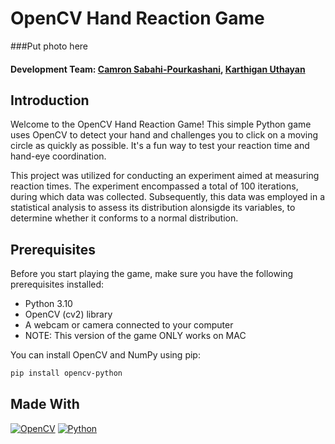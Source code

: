 # OpenCV Hand Reaction Game

###Put photo here

#### Development Team: [Camron Sabahi-Pourkashani](https://github.com/csabahi),  [Karthigan Uthayan](https://github.com/KarthiU)

## Introduction

Welcome to the OpenCV Hand Reaction Game! This simple Python game uses OpenCV to detect your hand and challenges you to click on a moving circle as quickly as possible. It's a fun way to test your reaction time and hand-eye coordination.

This project was utilized for conducting an experiment aimed at measuring reaction times. The experiment encompassed a total of 100 iterations, during which data was collected. Subsequently, this data was employed in a statistical analysis to assess its distribution alonsigde its variables, to determine whether it conforms to a normal distribution. 

## Prerequisites

Before you start playing the game, make sure you have the following prerequisites installed:

- Python 3.10
- OpenCV (cv2) library
- A webcam or camera connected to your computer
- NOTE: This version of the game ONLY works on MAC

You can install OpenCV and NumPy using pip:

```bash
pip install opencv-python 
```
## Made With 
[![OpenCV](https://img.shields.io/badge/OpenCV-blue?style=for-the-badge&logo=opencv)](https://opencv.org/)
[![Python](https://img.shields.io/badge/Python-blue?style=for-the-badge&logo=python)](https://www.python.org/)
